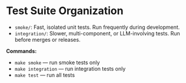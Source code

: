# Test Suite Organization

- `smoke/`: Fast, isolated unit tests. Run frequently during development.
- `integration/`: Slower, multi-component, or LLM-involving tests. Run before merges or releases.

**Commands:**

- `make smoke` — run smoke tests only
- `make integration` — run integration tests only
- `make test` — run all tests
